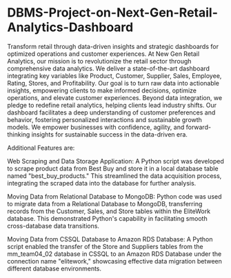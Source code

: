 # DBMS-Project-on-Next-Gen-Retail-Analytics-Dashboard
Transform retail through data-driven insights and strategic dashboards for optimized operations and customer experiences.
At New Gen Retail Analytics, our mission is to revolutionize the retail sector through comprehensive data analytics. We deliver a state-of-the-art dashboard integrating key variables like Product, Customer, Supplier, Sales, Employee, Rating, Stores, and Profitability. Our goal is to turn raw data into actionable insights, empowering clients to make informed decisions, optimize operations, and elevate customer experiences. Beyond data integration, we pledge to redefine retail analytics, helping clients lead industry shifts. Our dashboard facilitates a deep understanding of customer preferences and behavior, fostering personalized interactions and sustainable growth models. We empower businesses with confidence, agility, and forward-thinking insights for sustainable success in the data-driven era.

Additional Features are:

Web Scraping and Data Storage Application: A Python script was developed to scrape product data from Best Buy and store it in a local database table named "best_buy_products." This streamlined the data acquisition process, integrating the scraped data into the database for further analysis.

Moving Data from Relational Database to MongoDB: Python code was used to migrate data from a Relational Database to MongoDB, transferring records from the Customer, Sales, and Store tables within the EliteWork database. This demonstrated Python's capability in facilitating smooth cross-database data transitions.

Moving Data from CSSQL Database to Amazon RDS Database: A Python script enabled the transfer of the Store and Suppliers tables from the mm_team04_02 database in CSSQL to an Amazon RDS Database under the connection name "elitework," showcasing effective data migration between different database environments.
